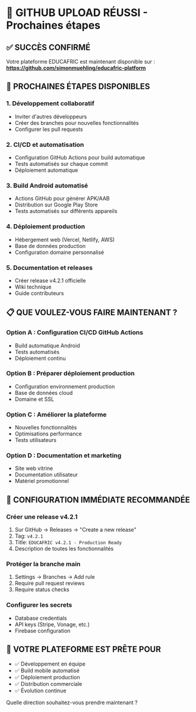 # 🎉 GITHUB UPLOAD RÉUSSI - Prochaines étapes

## ✅ SUCCÈS CONFIRMÉ

Votre plateforme EDUCAFRIC est maintenant disponible sur :
**https://github.com/simonmuehling/educafric-platform**

## 🚀 PROCHAINES ÉTAPES DISPONIBLES

### 1. **Développement collaboratif**
- Inviter d'autres développeurs
- Créer des branches pour nouvelles fonctionnalités
- Configurer les pull requests

### 2. **CI/CD et automatisation**
- Configuration GitHub Actions pour build automatique
- Tests automatisés sur chaque commit
- Déploiement automatique

### 3. **Build Android automatisé**
- Actions GitHub pour générer APK/AAB
- Distribution sur Google Play Store
- Tests automatisés sur différents appareils

### 4. **Déploiement production**
- Hébergement web (Vercel, Netlify, AWS)
- Base de données production
- Configuration domaine personnalisé

### 5. **Documentation et releases**
- Créer release v4.2.1 officielle
- Wiki technique
- Guide contributeurs

## 📋 QUE VOULEZ-VOUS FAIRE MAINTENANT ?

### Option A : **Configuration CI/CD GitHub Actions**
- Build automatique Android
- Tests automatisés
- Déploiement continu

### Option B : **Préparer déploiement production**
- Configuration environnement production
- Base de données cloud
- Domaine et SSL

### Option C : **Améliorer la plateforme**
- Nouvelles fonctionnalités
- Optimisations performance
- Tests utilisateurs

### Option D : **Documentation et marketing**
- Site web vitrine
- Documentation utilisateur
- Matériel promotionnel

## 🔧 CONFIGURATION IMMÉDIATE RECOMMANDÉE

### Créer une release v4.2.1
1. Sur GitHub → Releases → "Create a new release"
2. Tag: `v4.2.1`
3. Title: `EDUCAFRIC v4.2.1 - Production Ready`
4. Description de toutes les fonctionnalités

### Protéger la branche main
1. Settings → Branches → Add rule
2. Require pull request reviews
3. Require status checks

### Configurer les secrets
- Database credentials
- API keys (Stripe, Vonage, etc.)
- Firebase configuration

## 🎯 VOTRE PLATEFORME EST PRÊTE POUR

- ✅ Développement en équipe
- ✅ Build mobile automatisé
- ✅ Déploiement production
- ✅ Distribution commerciale
- ✅ Évolution continue

Quelle direction souhaitez-vous prendre maintenant ?
